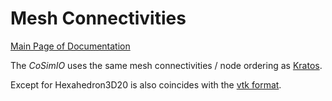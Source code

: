 # Mesh Connectivities

[Main Page of Documentation](https://kratosmultiphysics.github.io/CoSimIO/)

The _CoSimIO_ uses the same mesh connectivities / node ordering as [Kratos](https://github.com/KratosMultiphysics/Kratos/wiki/Mesh-node-ordering).

Except for Hexahedron3D20 is also coincides with the [vtk format](https://vtk.org/wp-content/uploads/2015/04/file-formats.pdf).
